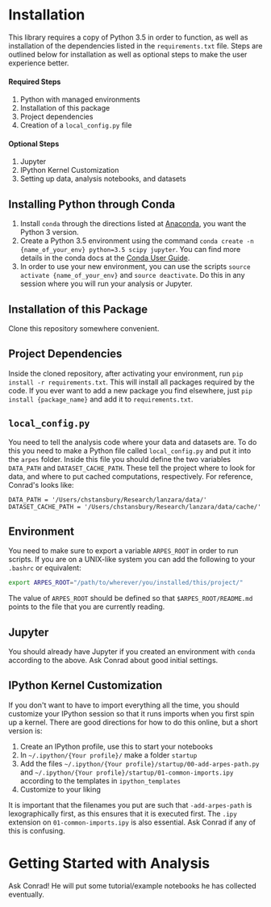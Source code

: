 # Installation

This library requires a copy of Python 3.5 in order  to function, as well as installation of the dependencies listed 
in the ```requirements.txt``` file. Steps are outlined below for installation as well as optional steps to make the
user experience better.

#### Required Steps

1. Python with managed environments
2. Installation of this package
3. Project dependencies
4. Creation of a ```local_config.py``` file

#### Optional Steps

1. Jupyter
2. IPython Kernel Customization
3. Setting up data, analysis notebooks, and datasets


## Installing Python through Conda

1. Install `conda` through the directions listed at [Anaconda](https://www.anaconda.com/download/), you want the Python 
3 version.
2. Create a Python 3.5 environment using the command ``conda create -n {name_of_your_env} python=3.5 scipy jupyter``. 
You can find more details in the conda docs at the 
[Conda User Guide](https://conda.io/docs/user-guide/tasks/manage-environments.html).
3. In order to use your new environment, you can use the scripts `source activate {name_of_your_env}` 
and `source deactivate`. Do this in any session where you will run your analysis or Jupyter.  

## Installation of this Package

Clone this repository somewhere convenient.

## Project Dependencies

Inside the cloned repository, after activating your environment, run `pip install -r requirements.txt`. This will
install all packages required by the code. If you ever want to add a new package you find elsewhere, just 
`pip install {package_name}` and add it to `requirements.txt`. 

## `local_config.py`

You need to tell the analysis code where your data and datasets are. To do this you need to make a 
Python file called `local_config.py` and put it into the `arpes` folder. Inside this file you 
should define the two variables `DATA_PATH` and `DATASET_CACHE_PATH`. These tell the project
where to look for data, and where to put cached computations, respectively. For reference, 
Conrad's looks like:

```
DATA_PATH = '/Users/chstansbury/Research/lanzara/data/'
DATASET_CACHE_PATH = '/Users/chstansbury/Research/lanzara/data/cache/'
```

## Environment

You need to make sure to export a variable ``ARPES_ROOT`` in order to run scripts. If you are on a UNIX-like system
you can add the following to your ``.bashrc`` or equivalent:

```bash
export ARPES_ROOT="/path/to/wherever/you/installed/this/project/"
```

The value of ``ARPES_ROOT`` should be defined so that ``$ARPES_ROOT/README.md`` points to the file that you 
are currently reading.

## Jupyter

You should already have Jupyter if you created an environment with `conda` according to the above. Ask Conrad
about good initial settings.

## IPython Kernel Customization

If you don't want to have to import everything all the time, you should customize your IPython session so that it
runs imports when you first spin up a kernel. There are good directions for how to do this online, but a short 
version is:

1. Create an IPython profile, use this to start your notebooks
2. In ``~/.ipython/{Your profile}/`` make a folder `startup`
3. Add the files ``~/.ipython/{Your profile}/startup/00-add-arpes-path.py`` and 
``~/.ipython/{Your profile}/startup/01-common-imports.ipy`` according to the templates in `ipython_templates`
4. Customize to your liking

It is important that the filenames you put are such that ``-add-arpes-path`` is lexographically first, as this ensures
that it is executed first. The ``.ipy`` extension on ``01-common-imports.ipy`` is also essential.
Ask Conrad if any of this is confusing.

# Getting Started with Analysis

Ask Conrad! He will put some tutorial/example notebooks he has collected eventually.